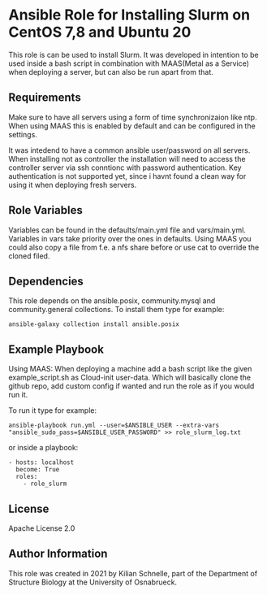 Ansible Role for Installing Slurm on CentOS 7,8 and Ubuntu 20
=========

This role is can be used to install Slurm.
It was developed in intention to be used inside a bash script in combination with MAAS(Metal as a Service) when deploying a server, but can also be run apart from that.


Requirements
------------

Make sure to have all servers using a form of time synchronizaion like ntp. When using MAAS this is enabled by default and can be configured in the settings.

It was intedend to have a common ansible user/password on all servers. When installing not as controller the installation will need to access the controller server via ssh conntionc with password authentication. Key authentication is not supported yet, since i havnt found a clean way for using it when deploying fresh servers.

Role Variables
--------------

Variables can be found in the defaults/main.yml file and vars/main.yml. Variables in vars take priority over the ones in defaults.
Using MAAS you could also copy a file from f.e. a nfs share before or use cat to override the cloned filed.

Dependencies
------------

This role depends on the ansible.posix, community.mysql and community.general collections.
To install them type for example:
```
ansible-galaxy collection install ansible.posix
```

Example Playbook
----------------

Using MAAS:
When deploying a machine add a bash script like the given example_script.sh as Cloud-init user-data. Which will basically clone the github repo, add custom config if wanted and run the role as if you would run it.


To run it type for example:
```
ansible-playbook run.yml --user=$ANSIBLE_USER --extra-vars "ansible_sudo_pass=$ANSIBLE_USER_PASSWORD" >> role_slurm_log.txt
```
or inside a playbook:
```
- hosts: localhost
  become: True
  roles:
    - role_slurm
```

License
-------

Apache License 2.0

Author Information
------------------

This role was created in 2021 by Kilian Schnelle, part of the Department of Structure Biology at the University of Osnabrueck.
